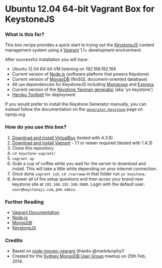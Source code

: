 # Ubuntu 12.04 64-bit Vagrant Box for KeystoneJS

### What is this for?

This box recipe provides a quick start to trying out the [KeystoneJS](http://keystonejs.com/) content management system using a [Vagrant](http://www.vagrantup.com/) 1.1+ development environment.

After successful installation you will have:

 * Ubuntu 12.04 64-bit VM listening on 192.168.192.168 
 * Current version of [Node.js](http://nodejs.org/) (software platform that powers Keystone)
 * Current version of [MongoDB](http://www.mongodb.org/) (NoSQL document-oriented database)
 * All `npm` dependencies for KeystoneJS including [Mongoose](http://mongoosejs.com/) and [Express](http://expressjs.com/).
 * Current version of the [Keystone Yeoman generator](https://www.npmjs.org/package/generator-keystone) (aka 'yo keystone')
 * [Heroku Toolbelt](https://toolbelt.heroku.com/) for deployment

If you would prefer to install the Keystone Generator manually, you can instead follow the documentation on the [`generator-keystone`](https://www.npmjs.org/package/generator-keystone) page on npmjs.org.


### How do you use this box?
1. [Download and install VirtualBox](https://www.virtualbox.org/wiki/Downloads) (tested with 4.3.6)
2. [Download and install Vagrant](http://www.vagrantup.com/downloads.html) - 1.1 or newer required (tested with 1.4.3)
3. Clone this repository
4. `cd keystone-vagrant/`
5. `vagrant up`
6. Grab a cup of coffee while you wait for the server to download and install. This will take a little while depending on your internet connection.
7. Once done `vagrant ssh`, `cd /var/www` in that folder run `yo keystone`.
8. Answer all of the setup questions and then acces your brand new keystone site at `192.168.192.168:3000`. Login with the default user: `user@keystonejs.com`, pw: `admin`.

### Further Reading
- [Vagrant Documentation](http://docs.vagrantup.com/)
- [Node.js](http://nodejs.org/api/)
- [MongoDB](http://docs.mongodb.org)
- [KeystoneJS](http://keystonejs.com/)

### Credits
 - Based on [node-mongo-vagrant](https://github.com/markdunphy/node-mongo-vagrant) (thanks @markdunphy!)
 - Created for the [Sydney MongoDB User Group](http://www.meetup.com/SydneyMUG/) meetup on 25th Feb, 2014.
